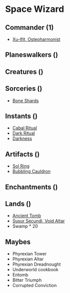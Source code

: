# Space Wizard

## Commander (1)
* [Xu-Ifit, Osteoharmonist](https://www.cardkingdom.com/catalog/search?search=header&filter%5Bname%5D=Xu-Ifit%2C+Osteoharmonist)

## Planeswalkers ()

## Creatures ()

## Sorceries ()
* [Bone Shards]()

## Instants ()
* [Cabal Ritual]()
* [Dark Ritual]()
* [Darkness]()

## Artifacts ()
* [Sol Ring]()
* [Bubbling Cauldron]()

## Enchantments ()

## Lands ()
* [Ancient Tomb]()
* [Susur Secundi, Void Altar]()
* Swamp * 20

## Maybes
* Phyrexian Tower
* Phyrexian Altar
* Phyrexian Dreadnought
* Underworld cookbook
* Entomb
* Bitter Triumph
* Corrupted Conviction

